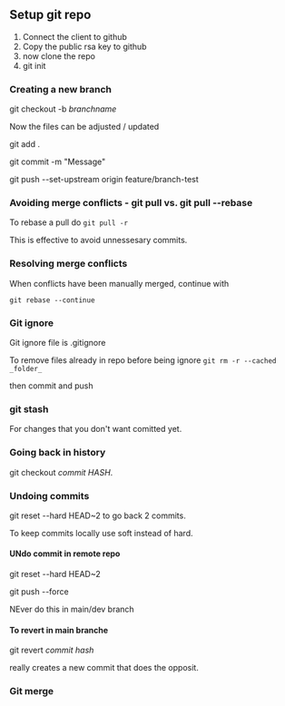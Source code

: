 ## Setup git repo

1. Connect the client to github
2. Copy the public rsa key to github
3. now clone the repo
4. git init


### Creating a new branch
git checkout -b _branchname_

Now the files can be adjusted / updated

git add .

git commit -m "Message"

git push --set-upstream origin feature/branch-test

### Avoiding merge conflicts - git pull vs. git pull --rebase

To rebase a pull do
``` git pull -r ```

This is effective to avoid unnessesary commits.

### Resolving merge conflicts

When conflicts have been manually merged, continue with

``` git rebase --continue ```

### Git ignore

Git ignore file is .gitignore

To remove files already in repo before being ignore ``` git rm -r --cached _folder_ ```

then commit and push

### git stash 

For changes that you don't want comitted yet.

### Going back in history

git checkout _commit HASH_. 

### Undoing commits

git reset --hard HEAD~2 to go back 2 commits.

To keep commits locally use soft instead of hard.

#### UNdo commit in remote repo

git reset --hard HEAD~2

git push --force

NEver do this in main/dev branch

#### To revert in main branche
git revert _commit hash_

really creates a new commit that does the opposit.

### Git merge







